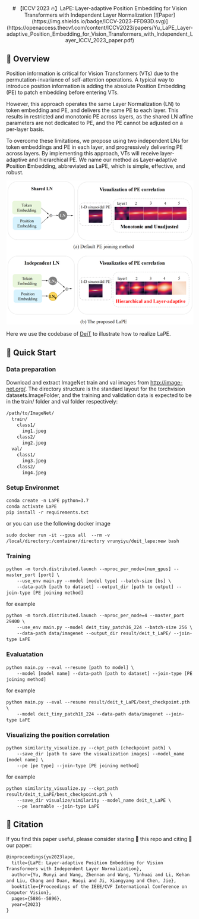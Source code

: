 <div align="center">
# 【ICCV'2023 🔥】LaPE: Layer-adaptive Position Embedding for Vision Transformers with Independent Layer Normalization
[![Paper](https://img.shields.io/badge/ICCV-2023-FFD93D.svg)](https://openaccess.thecvf.com/content/ICCV2023/papers/Yu_LaPE_Layer-adaptive_Position_Embedding_for_Vision_Transformers_with_Independent_Layer_ICCV_2023_paper.pdf)
</div>

## 📕 Overview
Position information is critical for Vision Transformers (VTs) due to the permutation-invariance of self-attention operations. A typical way to introduce position information is adding the absolute Position Embedding (PE) to patch embedding before entering VTs. 

However, this approach operates the same Layer Normalization (LN) to token embedding and PE, and delivers the same PE to each layer. This results in restricted and monotonic PE across layers, as the shared LN affine parameters are not dedicated to PE, and the PE cannot be adjusted on a per-layer basis.

To overcome these limitations, we propose using two independent LNs for token embeddings and PE in each layer, and progressively delivering PE across layers. By implementing this approach, VTs will receive layer-adaptive and hierarchical PE. We name our method as **L**ayer-**a**daptive **P**osition **E**mbedding, abbreviated as LaPE, which is simple, effective, and robust. 

<div align="center">
<img src="figures/fig.png" width="600px">
</div>

Here we use the codebase of [DeiT](https://github.com/facebookresearch/deit) to illustrate how to realize LaPE.

## 🚀 Quick Start
### Data preparation
Download and extract ImageNet train and val images from http://image-net.org/. The directory structure is the standard layout for the torchvision datasets.ImageFolder, and the training and validation data is expected to be in the train/ folder and val folder respectively:
```
/path/to/ImageNet/
  train/
    class1/
      img1.jpeg
    class2/
      img2.jpeg
  val/
    class1/
      img3.jpeg
    class2/
      img4.jpeg
```
### Setup Environmet
```
conda create -n LaPE python=3.7
conda activate LaPE
pip install -r requirements.txt
```
or you can use the following docker image
```
sudo docker run -it --gpus all  --rm -v /local/directory:/container/directory vrunyiyu/deit_lape:new bash
```

### Training
```
python -m torch.distributed.launch --nproc_per_node=[num_gpus] --master_port [port] \
    --use_env main.py --model [model type] --batch-size [bs] \
    --data-path [path to dataset] --output_dir [path to output] --join-type [PE joining method] 
```
for example
```
python -m torch.distributed.launch --nproc_per_node=4 --master_port 29400 \
    --use_env main.py --model deit_tiny_patch16_224 --batch-size 256 \
    --data-path data/imagenet --output_dir result/deit_t_LaPE/ --join-type LaPE
```
### Evaluatation
```
python main.py --eval --resume [path to model] \
    --model [model name] --data-path [path to dataset] --join-type [PE joining method] 
```
for example
```
python main.py --eval --resume result/deit_t_LaPE/best_checkpoint.pth \
    --model deit_tiny_patch16_224 --data-path data/imagenet --join-type LaPE
```

### Visualizing the position correlation
```
python similarity_visualize.py --ckpt_path [checkpoint path] \
    --save_dir [path to save the visualization images] --model_name [model name] \
    --pe [pe type] --join-type [PE joining method] 
```
for example
```
python similarity_visualize.py --ckpt_path result/deit_t_LaPE/best_checkpoint.pth \
    --save_dir visualize/similarity --model_name deit_t_LaPE \
    --pe learnable --join-type LaPE
```

## 📌 Citation
If you find this paper useful, please consider staring 🌟 this repo and citing 📑 our paper:
```
@inproceedings{yu2023lape,
  title={LaPE: Layer-adaptive Position Embedding for Vision Transformers with Independent Layer Normalization},
  author={Yu, Runyi and Wang, Zhennan and Wang, Yinhuai and Li, Kehan and Liu, Chang and Duan, Haoyi and Ji, Xiangyang and Chen, Jie},
  booktitle={Proceedings of the IEEE/CVF International Conference on Computer Vision},
  pages={5886--5896},
  year={2023}
}
```